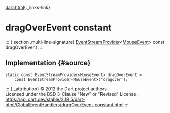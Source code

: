 [dart:html](../../dart-html/dart-html-library){._links-link}

dragOverEvent constant
======================

::: {.section .multi-line-signature}
[EventStreamProvider](../eventstreamprovider-class)\<[MouseEvent](../mouseevent-class)\>
const dragOverEvent
:::

Implementation {#source}
--------------

``` {.language-dart data-language="dart"}
static const EventStreamProvider<MouseEvent> dragOverEvent =
    const EventStreamProvider<MouseEvent>('dragover');
```

::: {._attribution}
© 2012 the Dart project authors\
Licensed under the BSD 3-Clause \"New\" or \"Revised\" License.\
<https://api.dart.dev/stable/2.18.5/dart-html/GlobalEventHandlers/dragOverEvent-constant.html>
:::
